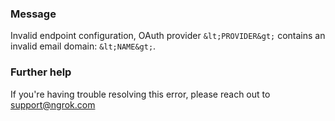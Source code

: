 
### Message
Invalid endpoint configuration, OAuth provider `&lt;PROVIDER&gt;` contains an invalid email domain: `&lt;NAME&gt;`.

### Further help
If you're having trouble resolving this error, please reach out to [support@ngrok.com](mailto:support@ngrok.com?subject=Help%20with%20ERR_NGROK_1639)

